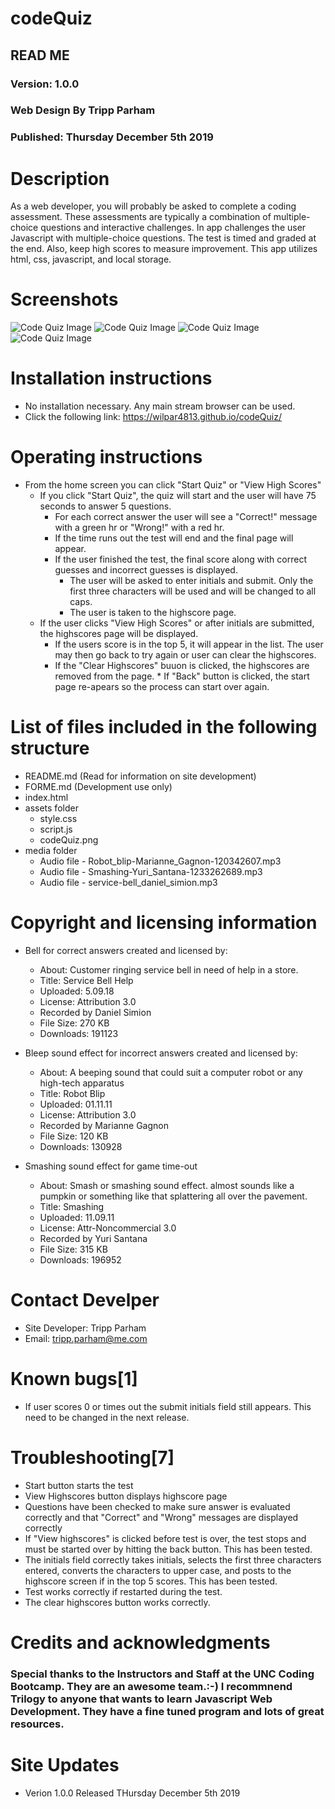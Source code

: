 # codeQuiz

## READ ME

### Version: 1.0.0

### Web Design By Tripp Parham

### Published: Thursday December 5th 2019

# Description

As a web developer, you will probably be asked to complete a coding assessment. These assessments are typically a combination of multiple-choice questions and interactive challenges. In app challenges the user Javascript with multiple-choice questions. The test is timed and graded at the end. Also, keep high scores to measure improvement. This app utilizes html, css, javascript, and local storage.

# Screenshots

![Code Quiz Image](./assets/codeQuiz.png)
![Code Quiz Image](./assets/codeQuiz2.png)
![Code Quiz Image](./assets/codeQuiz3.png)
![Code Quiz Image](./assets/codeQuiz4.png)

# Installation instructions

-   No installation necessary. Any main stream browser can be used.
-   Click the following link:
    https://wilpar4813.github.io/codeQuiz/

# Operating instructions

-   From the home screen you can click "Start Quiz" or "View High Scores"
    -   If you click "Start Quiz", the quiz will start and the user will have 75 seconds to answer 5 questions.
        -   For each correct answer the user will see a "Correct!" message with a green hr or "Wrong!" with a red hr.
        -   If the time runs out the test will end and the final page will appear.
        -   If the user finished the test, the final score along with correct guesses and incorrect guesses is displayed.
            -   The user will be asked to enter initials and submit. Only the first three characters will be used and will be changed to all caps.
            -   The user is taken to the highscore page.
    -   If the user clicks "View High Scores" or after initials are submitted, the highscores page will be displayed.
        -   If the users score is in the top 5, it will appear in the list. The user may then go back to try again or user can clear the highscores.
        -   If the "Clear Highscores" buuon is clicked, the highscores are removed from the page. \* If "Back" button is clicked, the start page re-apears so the process can start over again.

# List of files included in the following structure

-   README.md (Read for information on site development)
-   FORME.md (Development use only)
-   index.html
-   assets folder
    -   style.css
    -   script.js
    -   codeQuiz.png
-   media folder
    -   Audio file - Robot_blip-Marianne_Gagnon-120342607.mp3
    -   Audio file - Smashing-Yuri_Santana-1233262689.mp3
    -   Audio file - service-bell_daniel_simion.mp3

# Copyright and licensing information

-   Bell for correct answers created and licensed by:

    -   About: Customer ringing service bell in need of help in a store.
    -   Title: Service Bell Help
    -   Uploaded: 5.09.18
    -   License: Attribution 3.0
    -   Recorded by Daniel Simion
    -   File Size: 270 KB
    -   Downloads: 191123

-   Bleep sound effect for incorrect answers created and licensed by:

    -   About: A beeping sound that could suit a computer robot or any high-tech apparatus
    -   Title: Robot Blip
    -   Uploaded: 01.11.11
    -   License: Attribution 3.0
    -   Recorded by Marianne Gagnon
    -   File Size: 120 KB
    -   Downloads: 130928

-   Smashing sound effect for game time-out
    -   About: Smash or smashing sound effect. almost sounds like a pumpkin or something like that splattering all over the pavement.
    -   Title: Smashing
    -   Uploaded: 11.09.11
    -   License: Attr-Noncommercial 3.0
    -   Recorded by Yuri Santana
    -   File Size: 315 KB
    -   Downloads: 196952

# Contact Develper

-   Site Developer: Tripp Parham
-   Email: tripp.parham@me.com

# Known bugs[1]

-   If user scores 0 or times out the submit initials field still appears. This need to be changed in the next release.

# Troubleshooting[7]

-   Start button starts the test
-   View Highscores button displays highscore page
-   Questions have been checked to make sure answer is evaluated correctly and that "Correct" and "Wrong" messages are displayed correctly
-   If "View highscores" is clicked before test is over, the test stops and must be started over by hitting the back button. This has been tested.
-   The initials field correctly takes initials, selects the first three characters entered, converts the characters to upper case, and posts to the highscore screen if in the top 5 scores. This has been tested.
-   Test works correctly if restarted during the test.
-   The clear highscores button works correctly.

# Credits and acknowledgments

### Special thanks to the Instructors and Staff at the UNC Coding Bootcamp. They are an awesome team.:-) I recommnend Trilogy to anyone that wants to learn Javascript Web Development. They have a fine tuned program and lots of great resources.

# Site Updates

-   Verion 1.0.0 Released THursday December 5th 2019
